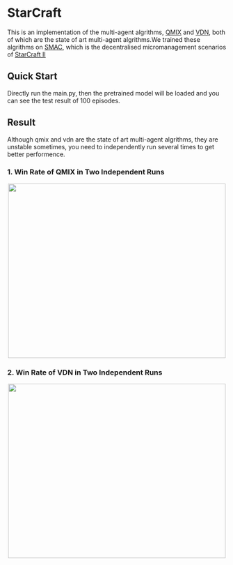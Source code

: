 # StarCraft
This is an implementation of the multi-agent algrithms, [QMIX](https://arxiv.org/abs/1803.11485) and [VDN](https://arxiv.org/abs/1706.05296), both of which are the state of art multi-agent algrithms.We trained these algrithms on [SMAC](https://github.com/oxwhirl/smac), which is the decentralised micromanagement scenarios of [StarCraft II](https://en.wikipedia.org/wiki/StarCraft_II:_Wings_of_Liberty)

## Quick Start
Directly run the main.py, then the pretrained model will be loaded and you can see the test result of 100 episodes.

## Result
Although qmix and vdn are the state of art multi-agent algrithms, they are unstable sometimes, you need to independently run several times to get better performence.

### 1. Win Rate of QMIX in Two Independent Runs
<div align=center><img width = '500' height ='400' src ="https://github.com/starry-sky6688/StarCraft/blob/master/model/qmix/compare.png"/></div>

### 2. Win Rate of VDN in Two Independent Runs
<div align=center><img width = '500' height ='400' src ="https://github.com/starry-sky6688/StarCraft/blob/master/model/vdn/compare.png"/></div>
